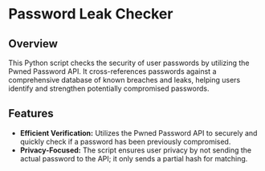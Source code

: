 # Password Leak Checker

## Overview
This Python script checks the security of user passwords by utilizing the Pwned Password API. It cross-references passwords against a comprehensive database of known breaches and leaks, helping users identify and strengthen potentially compromised passwords.

## Features
- **Efficient Verification:** Utilizes the Pwned Password API to securely and quickly check if a password has been previously compromised.
- **Privacy-Focused:** The script ensures user privacy by not sending the actual password to the API; it only sends a partial hash for matching.



